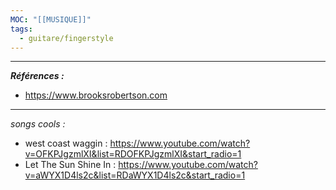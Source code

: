 ```yaml
---
MOC: "[[MUSIQUE]]"
tags:
  - guitare/fingerstyle
---
```

---
***Références :***
- https://www.brooksrobertson.com

---


*songs cools :* 
- west coast waggin :  https://www.youtube.com/watch?v=OFKPJgzmlXI&list=RDOFKPJgzmlXI&start_radio=1
- Let The Sun Shine In : https://www.youtube.com/watch?v=aWYX1D4ls2c&list=RDaWYX1D4ls2c&start_radio=1

